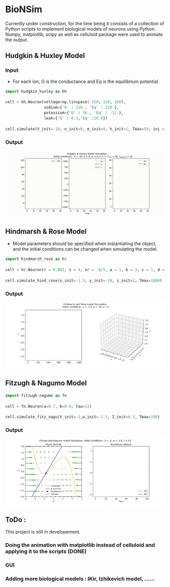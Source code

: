 # BioNSim

Currently under construction, for the time being it consists of a collection of Python scripts to implement biological models of neurons using Python. 
Numpy, matplotlib, scipy as well as celluloid package were used to animate the output. 

## Hudgkin & Huxley Model

### Input
- For each ion, G is the conductance and Eq is the equilibrium potential.
```python
import hudgkin_huxley as hh

cell = hh.Neuron(voltage=np.linspace(-150, 150, 100), 
                 sodium={'G' : 120., 'Eq' : 120.}, 
                 potassium={'G' : 36., 'Eq' : -12.},
                 leak={'G' : 0.3,'Eq' :10.6})

cell.simulate(V_init=-10, n_init=0, m_init=0, h_init=1, Tmax=50, inj = 15)
``` 
### Output
![HH simulation](Demo/HHsimulation.gif)

## Hindmarsh & Rose Model
- Model parameters should be specified when instantiating the object, and the initial conditions can be changed when simulating the model.
```python
import hindmarsh_rose as hr

cell = hr.Neuron(r = 0.001, s = 4, xr = -8/5, a = 1, b = 3, c = 1, d = 5, I = 2)

cell.simulate_hind_rose(x_init=-1.5, y_init=-10, z_init=2, Tmax=1000)
``` 
### Output
![HR simulation](Demo/HRsimulation.gif)


## Fitzugh & Nagumo Model
```python
import fitzugh-nagumo as fn

cell = fn.Neuron(a=0.7, b=0.8, tau=13)
  
cell.simulate_fitz_nagu(V_init=-2,w_init=-1.5, I_init=0.5, Tmax=100)
```
### Output

![FN simulation](Demo/FNsimulation.gif)


## ToDo :
This project is still in developement.

### Doing the animation with matplotlib instead of celluloid and applying it to the scripts (DONE)
### GUI
### Adding more biological models : IKir, Izhikevich model, ......

